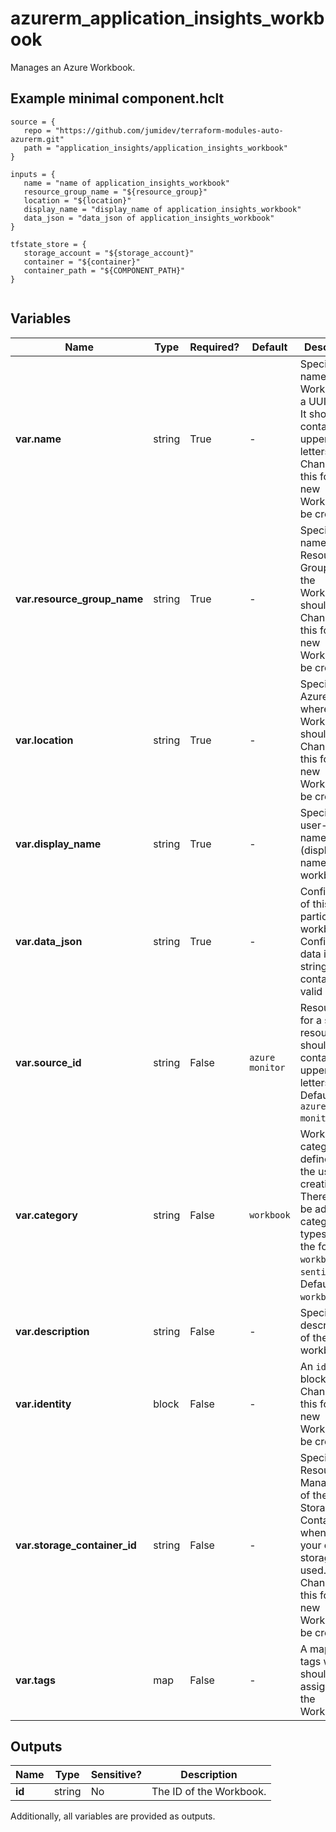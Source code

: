 # azurerm_application_insights_workbook

Manages an Azure Workbook.

## Example minimal component.hclt

```hcl
source = {
   repo = "https://github.com/jumidev/terraform-modules-auto-azurerm.git" 
   path = "application_insights/application_insights_workbook" 
}

inputs = {
   name = "name of application_insights_workbook" 
   resource_group_name = "${resource_group}" 
   location = "${location}" 
   display_name = "display_name of application_insights_workbook" 
   data_json = "data_json of application_insights_workbook" 
}

tfstate_store = {
   storage_account = "${storage_account}" 
   container = "${container}" 
   container_path = "${COMPONENT_PATH}" 
}


```

## Variables

| Name | Type | Required? |  Default  |  Description |
| ---- | ---- | --------- |  ----------- | ----------- |
| **var.name** | string | True | -  |  Specifies the name of this Workbook as a UUID/GUID. It should not contain any uppercase letters. Changing this forces a new Workbook to be created. | 
| **var.resource_group_name** | string | True | -  |  Specifies the name of the Resource Group where the Workbook should exist. Changing this forces a new Workbook to be created. | 
| **var.location** | string | True | -  |  Specifies the Azure Region where the Workbook should exist. Changing this forces a new Workbook to be created. | 
| **var.display_name** | string | True | -  |  Specifies the user-defined name (display name) of the workbook. | 
| **var.data_json** | string | True | -  |  Configuration of this particular workbook. Configuration data is a string containing valid JSON. | 
| **var.source_id** | string | False | `azure monitor`  |  Resource ID for a source resource. It should not contain any uppercase letters. Defaults to `azure monitor`. | 
| **var.category** | string | False | `workbook`  |  Workbook category, as defined by the user at creation time. There may be additional category types beyond the following: `workbook`, `sentinel`. Defaults to `workbook`. | 
| **var.description** | string | False | -  |  Specifies the description of the workbook. | 
| **var.identity** | block | False | -  |  An `identity` block. Changing this forces a new Workbook to be created. | 
| **var.storage_container_id** | string | False | -  |  Specifies the Resource Manager ID of the Storage Container when bring your own storage is used. Changing this forces a new Workbook to be created. | 
| **var.tags** | map | False | -  |  A mapping of tags which should be assigned to the Workbook. | 



## Outputs

| Name | Type | Sensitive? | Description |
| ---- | ---- | --------- | --------- |
| **id** | string | No  | The ID of the Workbook. | 

Additionally, all variables are provided as outputs.
